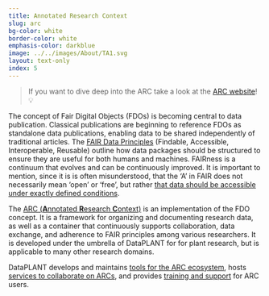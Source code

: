 ```yaml
---
title: Annotated Research Context
slug: arc
bg-color: white
border-color: white
emphasis-color: darkblue
image: ../../images/About/TA1.svg
layout: text-only
index: 5
---
```


> If you want to dive deep into the ARC take a look at the [ARC website](arc-rdm.org)! 💡

The concept of Fair Digital Objects (FDOs) is becoming central to data publication.
Classical publications are beginning to reference FDOs as standalone data publications, enabling data to be shared independently of traditional articles.
The [FAIR Data Principles](https://www.go-fair.org/fair-principles/) (Findable, Accessible, Interoperable, Reusable) outline how data packages should be structured to ensure they are useful for both humans and machines.
FAIRness is a continuum that evolves and can be continuously improved.
It is important to mention, since it is is often misunderstood, that the ‘A’ in FAIR does not necessarily mean ‘open’ or ‘free’, but rather [that data should be accessible under exactly defined conditions](https://www.go-fair.org/fair-principles/a1-2-protocol-allows-authentication-authorisation-required/).

The [ARC (**A**nnotated **R**esearch **C**ontext)](https://nfdi4plants.github.io/arc-website/) is an implementation of the FDO concept.
It is a framework for organizing and documenting research data, as well as a container that continuously supports collaboration, data exchange, and adherence to FAIR principles among various researchers.
It is developed under the umbrella of DataPLANT for for plant research, but is applicable to many other research domains.

DataPLANT develops and maintains  [tools for the ARC ecosystem](/content/pages/resources#toolbox), hosts [services to collaborate on ARCs](/content/pages/service), and provides [training and support](/content/pages/service.html#training) for ARC users.
